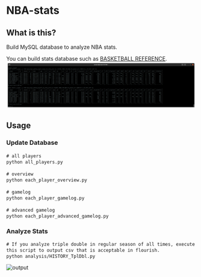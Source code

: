 # NBA-stats

## What is this?
Build MySQL database to analyze NBA stats.

You can build stats database such as [BASKETBALL REFERENCE](https://www.basketball-reference.com/players/j/jokicni01/gamelog/2021).
![MySQL](./images/stats_info.png)

## Usage
### Update Database
```
# all players 
python all_players.py

# overview
python each_player_overview.py

# gamelog
python each_player_gamelog.py

# advanced gamelog
python each_player_advanced_gamelog.py
```

### Analyze Stats
```
# If you analyze triple double in regular season of all times, execute this script to output csv that is acceptable in flourish.
python analysis/HISTORY_TplDbl.py
```
![output](./images/HISTORY_TplDbl.gif)
